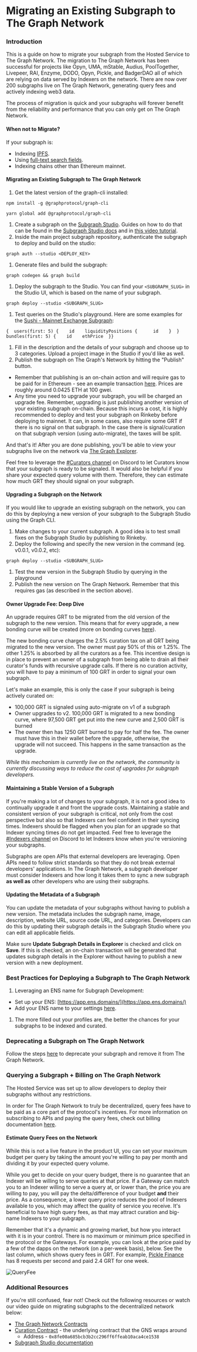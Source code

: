 # Migrating an Existing Subgraph to The Graph Network



### Introduction <a href="#introduction" id="introduction"></a>

This is a guide on how to migrate your subgraph from the Hosted Service to The Graph Network. The migration to The Graph Network has been successful for projects like Opyn, UMA, mStable, Audius, PoolTogether, Livepeer, RAI, Enzyme, DODO, Opyn, Pickle, and BadgerDAO all of which are relying on data served by Indexers on the network. There are now over 200 subgraphs live on The Graph Network, generating query fees and actively indexing web3 data.

The process of migration is quick and your subgraphs will forever benefit from the reliability and performance that you can only get on The Graph Network.

#### When not to Migrate? <a href="#when-not-to-migrate" id="when-not-to-migrate"></a>

If your subgraph is:

* Indexing [IPFS](https://ipfs.io/).
* Using [full-text search fields](https://thegraph.com/docs/en/developer/create-subgraph-hosted/#defining-fulltext-search-fields).
* Indexing chains other than Ethereum mainnet.

#### Migrating an Existing Subgraph to The Graph Network <a href="#migrating-an-existing-subgraph-to-the-graph-network" id="migrating-an-existing-subgraph-to-the-graph-network"></a>

1. Get the latest version of the graph-cli installed:

```
npm install -g @graphprotocol/graph-cli
```

```
yarn global add @graphprotocol/graph-cli
```

1. Create a subgraph on the [Subgraph Studio](https://thegraph.com/studio/). Guides on how to do that can be found in the [Subgraph Studio docs](https://thegraph.com/docs/en/studio/subgraph-studio/) and in [this video tutorial](https://www.youtube.com/watch?v=HfDgC2oNnwo).
2. Inside the main project subgraph repository, authenticate the subgraph to deploy and build on the studio:

```
graph auth --studio <DEPLOY_KEY>
```

1. Generate files and build the subgraph:

```
graph codegen && graph build
```

1. Deploy the subgraph to the Studio. You can find your `<SUBGRAPH_SLUG>` in the Studio UI, which is based on the name of your subgraph.

```
graph deploy --studio <SUBGRAPH_SLUG>
```

1. Test queries on the Studio's playground. Here are some examples for the [Sushi - Mainnet Exchange Subgraph](https://thegraph.com/explorer/subgraph?id=0x4bb4c1b0745ef7b4642feeccd0740dec417ca0a0-0\&view=Playground):

```
{  users(first: 5) {    id    liquidityPositions {      id    }  }  bundles(first: 5) {    id    ethPrice  }}
```

1. Fill in the description and the details of your subgraph and choose up to 3 categories. Upload a project image in the Studio if you'd like as well.
2. Publish the subgraph on The Graph's Network by hitting the "Publish" button.

* Remember that publishing is an on-chain action and will require gas to be paid for in Ethereum - see an example transaction [here](https://etherscan.io/tx/0xd0c3fa0bc035703c9ba1ce40c1862559b9c5b6ea1198b3320871d535aa0de87b). Prices are roughly around 0.0425 ETH at 100 gwei.
* Any time you need to upgrade your subgraph, you will be charged an upgrade fee. Remember, upgrading is just publishing another version of your existing subgraph on-chain. Because this incurs a cost, it is highly recommended to deploy and test your subgraph on Rinkeby before deploying to mainnet. It can, in some cases, also require some GRT if there is no signal on that subgraph. In the case there is signal/curation on that subgraph version (using auto-migrate), the taxes will be split.

And that's it! After you are done publishing, you'll be able to view your subgraphs live on the network via [The Graph Explorer](https://thegraph.com/explorer).

Feel free to leverage the [#Curators channel](https://discord.gg/rC8rBuRtbH) on Discord to let Curators know that your subgraph is ready to be signaled. It would also be helpful if you share your expected query volume with them. Therefore, they can estimate how much GRT they should signal on your subgraph.

#### Upgrading a Subgraph on the Network <a href="#upgrading-a-subgraph-on-the-network" id="upgrading-a-subgraph-on-the-network"></a>

If you would like to upgrade an existing subgraph on the network, you can do this by deploying a new version of your subgraph to the Subgraph Studio using the Graph CLI.

1. Make changes to your current subgraph. A good idea is to test small fixes on the Subgraph Studio by publishing to Rinkeby.
2. Deploy the following and specify the new version in the command (eg. v0.0.1, v0.0.2, etc):

```
graph deploy --studio <SUBGRAPH_SLUG>
```

1. Test the new version in the Subgraph Studio by querying in the playground
2. Publish the new version on The Graph Network. Remember that this requires gas (as described in the section above).

#### Owner Upgrade Fee: Deep Dive <a href="#owner-upgrade-fee-deep-dive" id="owner-upgrade-fee-deep-dive"></a>

An upgrade requires GRT to be migrated from the old version of the subgraph to the new version. This means that for every upgrade, a new bonding curve will be created (more on bonding curves [here](https://thegraph.com/docs/en/curating/#bonding-curve-101)).

The new bonding curve charges the 2.5% curation tax on all GRT being migrated to the new version. The owner must pay 50% of this or 1.25%. The other 1.25% is absorbed by all the curators as a fee. This incentive design is in place to prevent an owner of a subgraph from being able to drain all their curator's funds with recursive upgrade calls. If there is no curation activity, you will have to pay a minimum of 100 GRT in order to signal your own subgraph.

Let's make an example, this is only the case if your subgraph is being actively curated on:

* 100,000 GRT is signaled using auto-migrate on v1 of a subgraph
* Owner upgrades to v2. 100,000 GRT is migrated to a new bonding curve, where 97,500 GRT get put into the new curve and 2,500 GRT is burned
* The owner then has 1250 GRT burned to pay for half the fee. The owner must have this in their wallet before the upgrade, otherwise, the upgrade will not succeed. This happens in the same transaction as the upgrade.

_While this mechanism is currently live on the network, the community is currently discussing ways to reduce the cost of upgrades for subgraph developers._

#### Maintaining a Stable Version of a Subgraph <a href="#maintaining-a-stable-version-of-a-subgraph" id="maintaining-a-stable-version-of-a-subgraph"></a>

If you're making a lot of changes to your subgraph, it is not a good idea to continually upgrade it and front the upgrade costs. Maintaining a stable and consistent version of your subgraph is critical, not only from the cost perspective but also so that Indexers can feel confident in their syncing times. Indexers should be flagged when you plan for an upgrade so that Indexer syncing times do not get impacted. Feel free to leverage the [#Indexers channel](https://discord.gg/rC8rBuRtbH) on Discord to let Indexers know when you're versioning your subgraphs.

Subgraphs are open APIs that external developers are leveraging. Open APIs need to follow strict standards so that they do not break external developers' applications. In The Graph Network, a subgraph developer must consider Indexers and how long it takes them to sync a new subgraph **as well as** other developers who are using their subgraphs.

#### Updating the Metadata of a Subgraph <a href="#updating-the-metadata-of-a-subgraph" id="updating-the-metadata-of-a-subgraph"></a>

You can update the metadata of your subgraphs without having to publish a new version. The metadata includes the subgraph name, image, description, website URL, source code URL, and categories. Developers can do this by updating their subgraph details in the Subgraph Studio where you can edit all applicable fields.

Make sure **Update Subgraph Details in Explorer** is checked and click on **Save**. If this is checked, an on-chain transaction will be generated that updates subgraph details in the Explorer without having to publish a new version with a new deployment.

### Best Practices for Deploying a Subgraph to The Graph Network <a href="#best-practices-for-deploying-a-subgraph-to-the-graph-network" id="best-practices-for-deploying-a-subgraph-to-the-graph-network"></a>

1. Leveraging an ENS name for Subgraph Development:

* Set up your ENS: [https://app.ens.domains/](https://app.ens.domains/)
* Add your ENS name to your settings [here](https://thegraph.com/explorer/settings?view=display-name).

1. The more filled out your profiles are, the better the chances for your subgraphs to be indexed and curated.

### Deprecating a Subgraph on The Graph Network <a href="#deprecating-a-subgraph-on-the-graph-network" id="deprecating-a-subgraph-on-the-graph-network"></a>

Follow the steps [here](https://thegraph.com/docs/en/developer/deprecating-a-subgraph/) to deprecate your subgraph and remove it from The Graph Network.

### Querying a Subgraph + Billing on The Graph Network <a href="#querying-a-subgraph-billing-on-the-graph-network" id="querying-a-subgraph-billing-on-the-graph-network"></a>

The Hosted Service was set up to allow developers to deploy their subgraphs without any restrictions.

In order for The Graph Network to truly be decentralized, query fees have to be paid as a core part of the protocol's incentives. For more information on subscribing to APIs and paying the query fees, check out billing documentation [here](https://thegraph.com/docs/en/studio/billing/).

#### Estimate Query Fees on the Network <a href="#estimate-query-fees-on-the-network" id="estimate-query-fees-on-the-network"></a>

While this is not a live feature in the product UI, you can set your maximum budget per query by taking the amount you're willing to pay per month and dividing it by your expected query volume.

While you get to decide on your query budget, there is no guarantee that an Indexer will be willing to serve queries at that price. If a Gateway can match you to an Indexer willing to serve a query at, or lower than, the price you are willing to pay, you will pay the delta/difference of your budget **and** their price. As a consequence, a lower query price reduces the pool of Indexers available to you, which may affect the quality of service you receive. It's beneficial to have high query fees, as that may attract curation and big-name Indexers to your subgraph.

Remember that it's a dynamic and growing market, but how you interact with it is in your control. There is no maximum or minimum price specified in the protocol or the Gateways. For example, you can look at the price paid by a few of the dapps on the network (on a per-week basis), below. See the last column, which shows query fees in GRT. For example, [Pickle Finance](https://www.pickle.finance/) has 8 requests per second and paid 2.4 GRT for one week.

![QueryFee](https://thegraph.com/docs/img/QueryFee.png)

### Additional Resources <a href="#additional-resources" id="additional-resources"></a>

If you're still confused, fear not! Check out the following resources or watch our video guide on migrating subgraphs to the decentralized network below:

* [The Graph Network Contracts](https://github.com/graphprotocol/contracts)
* [Curation Contract](https://github.com/graphprotocol/contracts/blob/dev/contracts/curation/Curation.sol) - the underlying contract that the GNS wraps around
  * Address - `0x8fe00a685bcb3b2cc296ff6ffeab10aca4ce1538`
* [Subgraph Studio documentation](https://thegraph.com/docs/en/studio/subgraph-studio/)
